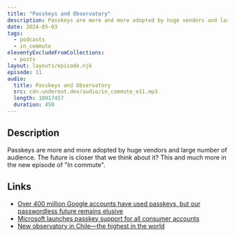 ```yaml
---
title: "Passkeys and Observatory"
description: Passkeys are more and more adopted by huge vendors and large number of audience. The future is closer that we think about it? This and much more in the new episode of "In commute".
date: 2024-05-03
tags:
  - podcasts
  - in_commute
eleventyExcludeFromCollections:
  - posts
layout: layouts/episode.njk
episode: 11
audio:
  title: Passkeys and Observatory
  src: cdn.underoot.dev/audio/in_commute_e11.mp3
  length: 10917457
  duration: 450
---
```

## Description
Passkeys are more and more adopted by huge vendors and large number of audience. The future is closer that we think about it? This and much more in the new episode of "In commute".

## Links
- <a href="https://www.theverge.com/2024/5/2/24147030/google-passkey-passwordless-authentication-400-million-accounts" target="_blank">Over 400 million Google accounts have used passkeys, but our passwordless future remains elusive</a>
- <a href="https://www.theverge.com/2024/5/2/24147124/microsoft-passkeys-support-consumer-msa" target="_blank">Microsoft launches passkey support for all consumer accounts</a>
- <a href="https://phys.org/news/2024-04-observatory-chile-highest-world-aims.html" target="_blank">New observatory in Chile—the highest in the world</a>
